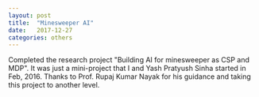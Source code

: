 ```yaml
---
layout: post
title:  "Minesweeper AI"
date:   2017-12-27
categories: others
---
```


Completed the research project "Building AI for minesweeper as CSP and MDP". It was just a mini-project that I and Yash Pratyush Sinha started in Feb, 2016. Thanks to Prof. Rupaj Kumar Nayak for his guidance and taking this project to another level.